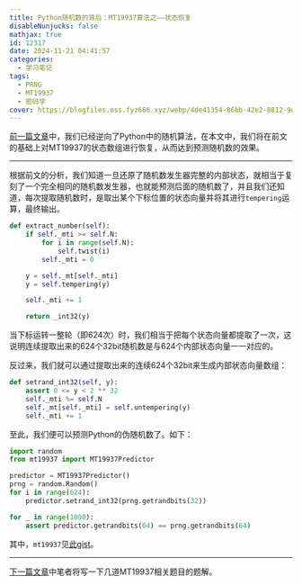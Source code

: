 ```yaml
---
title: Python随机数的背后：MT19937算法之——状态恢复
disableNunjucks: false
mathjax: true
id: 12317
date: 2024-11-21 04:41:57
categories:
  - 学习笔记
tags:
  - PRNG
  - MT19937
  - 密码学
cover: https://blogfiles.oss.fyz666.xyz/webp/4de41354-86bb-42e2-8812-9d13cd1c164b.webp
---
```


[前一篇文章](/blog/12283/)中，我们已经逆向了Python中的随机算法，在本文中，我们将在前文的基础上对MT19937的状态数组进行恢复，从而达到预测随机数的效果。

---

根据前文的分析，我们知道一旦还原了随机数发生器完整的内部状态，就相当于复刻了一个完全相同的随机数发生器，也就能预测后面的随机数了，并且我们还知道，每次提取随机数时，是取出某个下标位置的状态向量并将其进行`tempering`运算，最终输出。

```python
def extract_number(self):
    if self._mti >= self.N:
        for i in range(self.N):
            self.twist(i)
        self._mti = 0

    y = self._mt[self._mti]
    y = self.tempering(y)

    self._mti += 1

    return _int32(y)
```

当下标运转一整轮（即624次）时，我们相当于把每个状态向量都提取了一次，这说明连续提取出来的624个32bit随机数是与624个内部状态向量一一对应的。

反过来，我们就可以通过提取出来的连续624个32bit来生成内部状态向量数组：

```python
def setrand_int32(self, y):
    assert 0 <= y < 2 ** 32
    self._mti %= self.N
    self._mt[self._mti] = self.untempering(y)
    self._mti += 1
```

至此，我们便可以预测Python的伪随机数了。如下：

```python
import random
from mt19937 import MT19937Predictor

predictor = MT19937Predictor()
prng = random.Random()
for i in range(624):
    predictor.setrand_int32(prng.getrandbits(32))

for _ in range(1000):
    assert predictor.getrandbits(64) == prng.getrandbits(64)
```

其中，`mt19937`见[此gist](https://gist.github.com/windshadow233/229ec53e67577bedb8965e652fdc7466)。

---

[下一篇文章](/blog/12343/)中笔者将写一下几道MT19937相关题目的题解。
